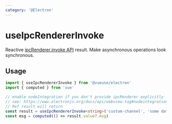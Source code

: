 ```yaml
---
category: '@Electron'
---
```


# useIpcRendererInvoke

Reactive [ipcRenderer.invoke API](https://www.electronjs.org/docs/api/ipc-renderer#ipcrendererinvokechannel-args) result. Make asynchronous operations look synchronous.

## Usage

```ts
import { useIpcRendererInvoke } from '@vueuse/electron'
import { computed } from 'vue'

// enable nodeIntegration if you don't provide ipcRenderer explicitly
// see: https://www.electronjs.org/docs/api/webview-tag#nodeintegration
// Ref result will return
const result = useIpcRendererInvoke<string>('custom-channel', 'some data')
const msg = computed(() => result.value?.msg)
```
